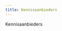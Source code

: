 ```yaml
---
title: Kennisaanbieders
---
```


Kennisaanbieders

<link-container>
<link-button link='{"name": "kennis-aanbieder worden","url": "/wat-wij-doen/kennisaanbieders/kennisaanbieder-worden"}'></link-button>
<link-button link='{"name": "Bijeenkomst organiseren","url": "/wat-wij-doen/kennisaanbieders/bijeenkomst-organiseren"}'></link-button>
</link-container>
